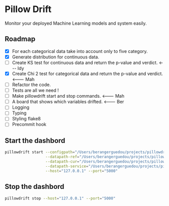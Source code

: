 # Pillow Drift
Monitor your deployed Machine Learning models and system easily.

## Roadmap
- [x] For each categorical data take into account only to five category.
- [x] Generate distribution for continuous data.
- [ ] Create KS test for continuous data and return the p-value and verdict. <--- Idy
- [x] Create Chi 2 test for categorical data and return the p-value and verdict. <--- Mah
- [ ] Refactor the code.
- [ ] Tests are all we need !
- [ ] Make pillowdrift start and stop commands. <--- Mah
- [ ] A board that shows which variables drifted. <--- Ber
- [ ] Logging
- [ ] Typing
- [ ] Styling flake8
- [ ] Precommit hook

## Start the dashbord

```bash
pillowdrift start --configpath="/Users/berangerguedou/projects/pillowdrift/config.yaml" \
                  --datapath-ref="/Users/berangerguedou/projects/pillowdrift/data/sample_reference.csv" \
                  --datapath-cur="/Users/berangerguedou/projects/pillowdrift/data/sample_current.csv" \
                  --datapath-service="/Users/berangerguedou/projects/pillowdrift/data/system.csv" \
                  --host="127.0.0.1" --port="5000"
```

## Stop the dashbord

```bash
pillowdrift stop --host="127.0.0.1" --port="5000"
```
